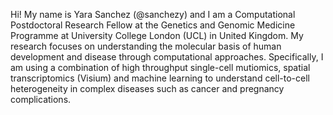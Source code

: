 Hi! My name is Yara Sanchez (@sanchezy) and I am a Computational Postdoctoral Research Fellow at the Genetics and Genomic Medicine Programme at University College London (UCL) in United Kingdom. My research focuses on understanding the molecular basis of human development and disease through computational approaches.
Specifically, I am using a combination of high throughput single-cell mutiomics, spatial transcriptomics (Visium) and machine learning to understand cell-to-cell heterogeneity in complex diseases such as cancer and pregnancy complications. 



<!---
sanchezy/sanchezy is a ✨ special ✨ repository because its `README.md` (this file) appears on your GitHub profile.
You can click the Preview link to take a look at your changes.
--->

